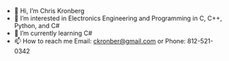 - 👋 Hi, I’m Chris Kronberg
- 👀 I’m interested in Electronics Engineering and Programming in C, C++, Python, and C#
- 🌱 I’m currently learning C#
- 📫 How to reach me Email: ckronber@gmail.com or Phone: 812-521-0342

<!---
ckronber/ckronber is a ✨ special ✨ repository because its `README.md` (this file) appears on your GitHub profile.
You can click the Preview link to take a look at your changes.
--->
